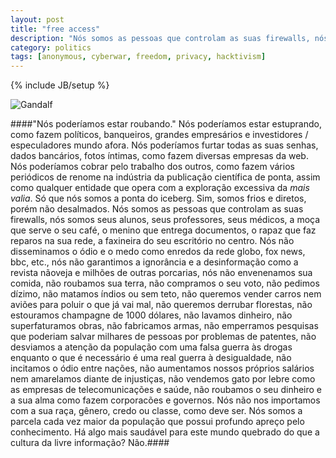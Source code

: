 ```yaml
---
layout: post
title: "free access"
description: "Nós somos as pessoas que controlam as suas firewalls, nós somos seus alunos, seus professores, seus médicos"
category: politics
tags: [anonymous, cyberwar, freedom, privacy, hacktivism]
---
```

{% include JB/setup %}

![Gandalf](https://dl.dropbox.com/u/5666518/you-shall-not-pass.jpg)


####"Nós poderíamos estar roubando." Nós poderíamos estar estuprando, como fazem políticos, banqueiros, grandes empresários e investidores / especuladores mundo afora. Nós poderíamos furtar todas as suas senhas, dados bancários, fotos íntimas, como fazem diversas empresas da web. Nós poderíamos cobrar pelo trabalho dos outros, como fazem vários periódicos de renome na indústria da publicação científica de ponta, assim como qualquer entidade que opera com a exploração excessiva da *mais valia*. Só que nós somos a ponta do iceberg. Sim, somos frios e diretos, porém não desalmados. Nós somos as pessoas que controlam as suas firewalls, nós somos seus alunos, seus professores, seus médicos, a moça que serve o seu café, o menino que entrega documentos, o rapaz que faz reparos na sua rede, a faxineira do seu escritório no centro. Nós não disseminamos o ódio e o medo como enredos da rede globo, fox news, bbc, etc., nós não garantimos a ignorância e a desinformação como a revista nãoveja e milhões de outras porcarias, nós não envenenamos sua comida, não roubamos sua terra, não compramos o seu voto, não pedimos dízimo, não matamos índios ou sem teto, não queremos vender carros nem aviões para poluir o que já vai mal, não queremos derrubar florestas, não estouramos champagne de 1000 dólares, não lavamos dinheiro, não superfaturamos obras, não fabricamos armas, não emperramos pesquisas que poderiam salvar milhares de pessoas por problemas de patentes, não desviamos a atenção da população com uma falsa guerra às drogas enquanto o que é necessário é uma real guerra à desigualdade, não incitamos o ódio entre nações, não aumentamos nossos próprios salários nem amarelamos diante de injustiças, não vendemos gato por lebre como as empresas de telecomunicações e saúde, não roubamos o seu dinheiro e a sua alma como fazem corporacões e governos. Nós não nos importamos com a sua raça, gênero, credo ou classe, como deve ser. Nós somos a parcela cada vez maior da população que possui profundo apreço pelo conhecimento. Há algo mais saudável para este mundo quebrado do que a cultura da livre informação? Não.####


